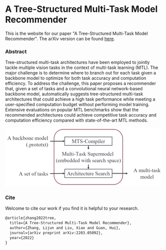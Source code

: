 # A Tree-Structured Multi-Task Model Recommender 
This is the website for our paper "A Tree-Structured Multi-Task Model Recommender". 
The arXiv version can be found [here](https://arxiv.org/pdf/2203.05092.pdf).

### Abstract
Tree-structured multi-task architectures have been employed to jointly tackle multiple vision tasks in the context of multi-task learning (MTL). The major challenge is to determine where to branch out for each task given a backbone model to optimize for both task accuracy and computation efficiency. To address the challenge, this paper proposes a recommender that, given a set of tasks and a convolutional neural network-based backbone model, automatically suggests tree-structured multi-task architectures that could achieve a high task performance while meeting a user-specified computation budget without performing model training. Extensive evaluations on popular MTL benchmarks show that the recommended architectures could achieve competitive task accuracy and computation efficiency compared with state-of-the-art MTL methods.

![overview](https://github.com/zhanglijun95/AutoMTL/blob/main/assets/overview.jpg)

### Cite
Welcome to cite our work if you find it is helpful to your research.
```
@article{zhang2022tree,
  title={A Tree-Structured Multi-Task Model Recommender},
  author={Zhang, Lijun and Liu, Xiao and Guan, Hui},
  journal={arXiv preprint arXiv:2203.05092},
  year={2022}
}
```
